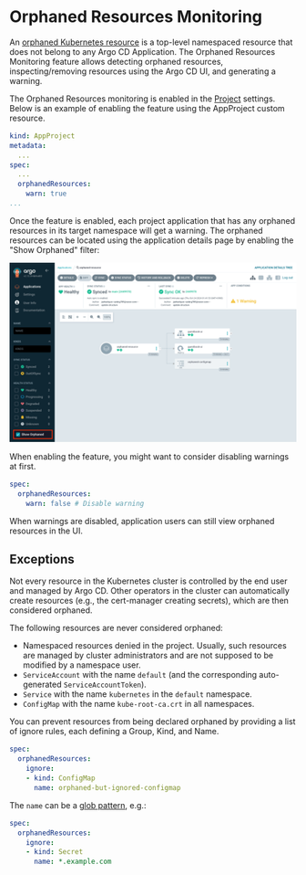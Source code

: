 # Orphaned Resources Monitoring

An [orphaned Kubernetes resource](https://kubernetes.io/docs/concepts/architecture/garbage-collection/#orphaned-dependents) is a top-level namespaced resource that does not belong to any Argo CD Application. The Orphaned Resources Monitoring feature allows detecting
orphaned resources, inspecting/removing resources using the Argo CD UI, and generating a warning.

The Orphaned Resources monitoring is enabled in the [Project](projects.md) settings.
Below is an example of enabling the feature using the AppProject custom resource.

```yaml
kind: AppProject
metadata:
  ...
spec:
  ...
  orphanedResources:
    warn: true
...
```

Once the feature is enabled, each project application that has any orphaned resources in its target namespace
will get a warning. The orphaned resources can be located using the application details page by enabling the "Show Orphaned" filter:

![orphaned resources](../assets/orphaned-resources.png)

When enabling the feature, you might want to consider disabling warnings at first.

```yaml
spec:
  orphanedResources:
    warn: false # Disable warning
```

When warnings are disabled, application users can still view orphaned resources in the UI.

## Exceptions

Not every resource in the Kubernetes cluster is controlled by the end user and managed by Argo CD. Other operators in the cluster can automatically create resources (e.g., the cert-manager creating secrets), which are then considered orphaned.

The following resources are never considered orphaned:

* Namespaced resources denied in the project. Usually, such resources are managed by cluster administrators and are not supposed to be modified by a namespace user.
* `ServiceAccount` with the name `default` (and the corresponding auto-generated `ServiceAccountToken`).
* `Service` with the name `kubernetes` in the `default` namespace.
* `ConfigMap` with the name `kube-root-ca.crt` in all namespaces.

You can prevent resources from being declared orphaned by providing a list of ignore rules, each defining a Group, Kind, and Name.

```yaml
spec:
  orphanedResources:
    ignore:
    - kind: ConfigMap
      name: orphaned-but-ignored-configmap
```

The `name` can be a [glob pattern](https://github.com/gobwas/glob), e.g.:

```yaml
spec:
  orphanedResources:
    ignore:
    - kind: Secret
      name: *.example.com
```

